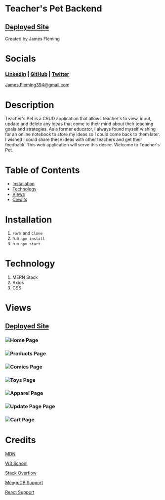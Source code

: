 # Teacher's Pet Backend

## [Deployed Site]()
Created by James Fleming
# Socials

### [LinkedIn](https://www.linkedin.com/in/james--fleming/) | [GitHub](https://github.com/James-fleming394) | [Twitter](https://twitter.com/jflem394) 

James.Fleming394@gmail.com

# Description
Teacher's Pet is a CRUD application that allows teacher's to view, input, update and delete any ideas that come to their mind about their teaching goals and strategies.  As a former educator, I always found myself wishing for an online notebook to store my ideas so I could come back to them later.  I wished I could share these ideas with other teachers and get their feedback.  This web application will serve this desire.  Welcome to Teacher's Pet. 

# Table of Contents

- [Installation](#installation)
- [Technology](#technology)
- [Views](#views)
- [Credits](#credits)


# Installation

1. `Fork` and `Clone`
2. run `npm install`
3. run `npm start`

# Technology

1. MERN Stack
2. Axios
3. CSS

# Views 

## [Deployed Site]()

### ![Home Page]()
### ![Products Page]()
### ![Comics Page]()
### ![Toys Page]()
### ![Apparel Page]()
### ![Update Page Page]()
### ![Cart Page]()


# Credits 

[MDN](https://developer.mozilla.org/en-US/)

[W3 School](https://www.w3schools.com/)

[Stack Overflow](https://stackoverflow.com/)

[MongoDB Support](https://www.mongodb.com/home)

[React Support](https://reactjs.org/community/support.html)

